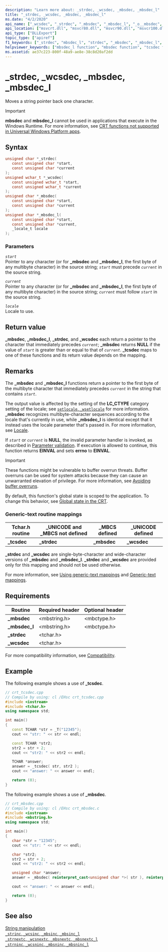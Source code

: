 ```yaml
---
description: "Learn more about: _strdec, _wcsdec, _mbsdec, _mbsdec_l"
title: "_strdec, _wcsdec, _mbsdec, _mbsdec_l"
ms.date: "4/2/2020"
api_name: ["_wcsdec", "_strdec", "_mbsdec", "_mbsdec_l", "_o__mbsdec", "_o__mbsdec_l"]
api_location: ["msvcrt.dll", "msvcr80.dll", "msvcr90.dll", "msvcr100.dll", "msvcr100_clr0400.dll", "msvcr110.dll", "msvcr110_clr0400.dll", "msvcr120.dll", "msvcr120_clr0400.dll", "ucrtbase.dll", "api-ms-win-crt-multibyte-l1-1-0.dll", "api-ms-win-crt-private-l1-1-0.dll"]
api_type: ["DLLExport"]
topic_type: ["apiref"]
f1_keywords: ["_strdec", "mbsdec_l", "strdec", "_mbsdec", "_mbsdec_l", "mbsdec", "wcsdec", "_wcsdec"]
helpviewer_keywords: ["mbsdec_l function", "mbsdec function", "tcsdec function", "_tcsdec function", "_strdec function", "_wcsdec function", "_mbsdec_l function", "strdec function", "wcsdec function", "_mbsdec function"]
ms.assetid: ae37c223-800f-48a9-ae8e-38c8d20af2dd
---
```

# _strdec, _wcsdec, _mbsdec, _mbsdec_l

Moves a string pointer back one character.

> [!IMPORTANT]
> **mbsdec** and **mbsdec_l** cannot be used in applications that execute in the Windows Runtime. For more information, see [CRT functions not supported in Universal Windows Platform apps](../../cppcx/crt-functions-not-supported-in-universal-windows-platform-apps.md).

## Syntax

```C
unsigned char *_strdec(
   const unsigned char *start,
   const unsigned char *current
);
unsigned wchar_t *_wcsdec(
   const unsigned wchar_t *start,
   const unsigned wchar_t *current
);
unsigned char *_mbsdec(
   const unsigned char *start,
   const unsigned char *current
);
unsigned char *_mbsdec_l(
   const unsigned char *start,
   const unsigned char *current,
   _locale_t locale
);
```

### Parameters

*`start`*\
Pointer to any character (or for **_mbsdec** and **_mbsdec_l**, the first byte of any multibyte character) in the source string; *`start`* must precede *`current`* in the source string.

*`current`*\
Pointer to any character (or for **_mbsdec** and **_mbsdec_l**, the first byte of any multibyte character) in the source string; *`current`* must follow *`start`* in the source string.

*`locale`*\
Locale to use.

## Return value

**_mbsdec**, **_mbsdec_l**, **_strdec**, and **_wcsdec** each return a pointer to the character that immediately precedes *`current`*; **_mbsdec** returns **NULL** if the value of *`start`* is greater than or equal to that of *`current`*. **_tcsdec** maps to one of these functions and its return value depends on the mapping.

## Remarks

The **_mbsdec** and **_mbsdec_l** functions return a pointer to the first byte of the multibyte character that immediately precedes *`current`* in the string that contains *`start`*.

The output value is affected by the setting of the **LC_CTYPE** category setting of the locale; see [`setlocale`, `_wsetlocale`](setlocale-wsetlocale.md) for more information.  **_mbsdec** recognizes multibyte-character sequences according to the locale that's currently in use, while **_mbsdec_l** is identical except that it instead uses the locale parameter that's passed in. For more information, see [Locale](../locale.md).

If *`start`* or *`current`* is **NULL**, the invalid parameter handler is invoked, as described in [Parameter validation](../parameter-validation.md). If execution is allowed to continue, this function returns **EINVAL** and sets **errno** to **EINVAL**.

> [!IMPORTANT]
> These functions might be vulnerable to buffer overrun threats. Buffer overruns can be used for system attacks because they can cause an unwarranted elevation of privilege. For more information, see [Avoiding buffer overruns](/windows/win32/SecBP/avoiding-buffer-overruns).

By default, this function's global state is scoped to the application. To change this behavior, see [Global state in the CRT](../global-state.md).

### Generic-text routine mappings

|Tchar.h routine|_UNICODE and _MBCS not defined|_MBCS defined|_UNICODE defined|
|---------------------|--------------------------------------|--------------------|-----------------------|
|**_tcsdec**|**_strdec**|**_mbsdec**|**_wcsdec**|

**_strdec** and **_wcsdec** are single-byte-character and wide-character versions of **_mbsdec** and **_mbsdec_l**. **_strdec** and **_wcsdec** are provided only for this mapping and should not be used otherwise.

For more information, see [Using generic-text mappings](../using-generic-text-mappings.md) and [Generic-text mappings](../generic-text-mappings.md).

## Requirements

|Routine|Required header|Optional header|
|-------------|---------------------|---------------------|
|**_mbsdec**|\<mbstring.h>|\<mbctype.h>|
|**_mbsdec_l**|\<mbstring.h>|\<mbctype.h>|
|**_strdec**|\<tchar.h>||
|**_wcsdec**|\<tchar.h>||

For more compatibility information, see [Compatibility](../compatibility.md).

## Example

The following example shows a use of **_tcsdec**.

```cpp
// crt_tcsdec.cpp
// Compile by using: cl /EHsc crt_tcsdec.cpp
#include <iostream>
#include <tchar.h>
using namespace std;

int main()
{
   const TCHAR *str = _T("12345");
   cout << "str: " << str << endl;

   const TCHAR *str2;
   str2 = str + 2;
   cout << "str2: " << str2 << endl;

   TCHAR *answer;
   answer = _tcsdec( str, str2 );
   cout << "answer: " << answer << endl;

   return (0);
}
```

The following example shows a use of **_mbsdec**.

```cpp
// crt_mbsdec.cpp
// Compile by using: cl /EHsc crt_mbsdec.c
#include <iostream>
#include <mbstring.h>
using namespace std;

int main()
{
   char *str = "12345";
   cout << "str: " << str << endl;

   char *str2;
   str2 = str + 2;
   cout << "str2: " << str2 << endl;

   unsigned char *answer;
   answer = _mbsdec( reinterpret_cast<unsigned char *>( str ), reinterpret_cast<unsigned char *>( str2 ));

   cout << "answer: " << answer << endl;

   return (0);
}
```

## See also

[String manipulation](../string-manipulation-crt.md)\
[`_strinc`, `_wcsinc`, `_mbsinc`, `_mbsinc_l`](strinc-wcsinc-mbsinc-mbsinc-l.md)\
[`_strnextc`, `_wcsnextc`, `_mbsnextc`, `_mbsnextc_l`](strnextc-wcsnextc-mbsnextc-mbsnextc-l.md)\
[`_strninc`, `_wcsninc`, `_mbsninc`, `_mbsninc_l`](strninc-wcsninc-mbsninc-mbsninc-l.md)
